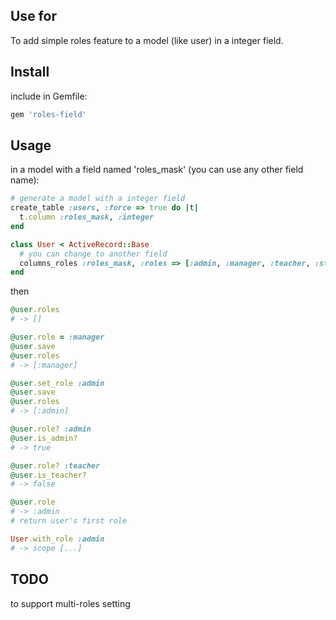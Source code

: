 ## Use for
To add simple roles feature to a model (like user) in a integer field.

## Install
include in Gemfile:

```bash
gem 'roles-field'
```

## Usage
in a model with a field named 'roles_mask' (you can use any other field name):

```ruby
# generate a model with a integer field
create_table :users, :force => true do |t|
  t.column :roles_mask, :integer
end

class User < ActiveRecord::Base
  # you can change to another field
  columns_roles :roles_mask, :roles => [:admin, :manager, :teacher, :student]
end
```

then

```ruby
@user.roles
# -> []

@user.role = :manager
@user.save
@user.roles
# -> [:manager]

@user.set_role :admin
@user.save
@user.roles
# -> [:admin]

@user.role? :admin
@user.is_admin?
# -> true

@user.role? :teacher
@user.is_teacher?
# -> false

@user.role
# -> :admin
# return user's first role

User.with_role :admin
# -> scope [...]
```

## TODO
to support multi-roles setting
